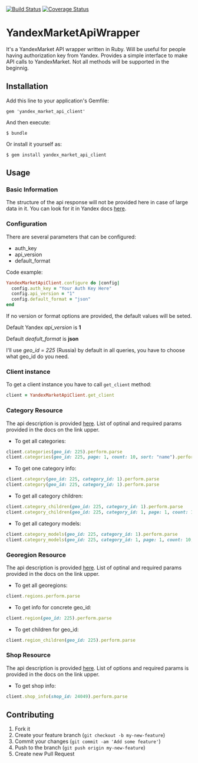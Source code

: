 [![Build Status](https://travis-ci.org/igkuz/yandex_market_api_wrapper.png)](https://travis-ci.org/igkuz/yandex_wrapper_api_wrapper)
[![Coverage Status](https://coveralls.io/repos/igkuz/yandex_market_api_wrapper/badge.png)](https://coveralls.io/r/igkuz/yandex_market_api_wrapper)

# YandexMarketApiWrapper

It's a YandexMarket API wrapper written in Ruby. Will be useful for
people having authorization key from Yandex. Provides a simple interface
to make API calls to YandexMarket. Not all methods will be supported in
the beginnig.

## Installation

Add this line to your application's Gemfile:

    gem 'yandex_market_api_client'

And then execute:

    $ bundle

Or install it yourself as:

    $ gem install yandex_market_api_client

## Usage

### Basic Information

The structure of the api response will not be provided here in case of large data in it.
You can look for it in Yandex docs [here](http://api.yandex.ru/market/content/doc/dg/concepts/about.xml).

### Configuration

There are several parameters that can be configured:

 * auth_key
 * api_version
 * default_format

Code example:

```ruby
YandexMarketApiClient.configure do |config|
  config.auth_key = "Your Auth Key Here"
  config.api_version = "1"
  config.default_format = "json"
end
```

If no version or format options are provided, the default values will be
seted.

Default Yandex *api_version* is **1**

Default *deafult_format* is **json**

I'll use *geo_id = 225* (Russia) by default in all queries, you have to choose what geo_id do you need.

### Client instance

To get a client instance you have to call `get_client` method:

```ruby
client = YandexMarketApiClient.get_client
```

### Category Resource

The api description is provided [here](http://api.yandex.ru/market/content/doc/dg/reference/categories.xml).
List of optinal and required params provided in the docs on the link upper.

+ To get all categories:

```ruby
client.categories(geo_id: 225).perform.parse
client.categories(geo_id: 225, page: 1, count: 10, sort: "name").perform.parse
```

+ To get one category info:

```ruby
client.category(geo_id: 225, category_id: 1).perform.parse
client.category(geo_id: 225, category_id: 1).perform.parse
```

+ To get all category children:

```ruby
client.category_children(geo_id: 225, category_id: 1).perform.parse
client.category_children(geo_id: 225, category_id: 1, page: 1, count: 10, sort: "name", type: "guru").perform.parse
```

+ To get all category models:
 
```ruby
client.category_models(geo_id: 225, category_id: 1).perform.parse
client.category_models(geo_id: 225, category_id: 1, page: 1, count: 10, sort: "name", vendor_id: 1, how: "asc").perform.parse
```

### Georegion Resource

The api description is provided [here](http://api.yandex.ru/market/content/doc/dg/reference/georegions.xml).
List of optinal and required params provided in the docs on the link upper.

+ To get all georegions:

```ruby
client.regions.perform.parse
```

+ To get info for concrete geo_id:

```ruby
client.region(geo_id: 225).perform.parse
```

+ To get children for geo_id:

```ruby
client.region_children(geo_id: 225).perform.parse
```

### Shop Resource

The api description is provided [here](https://tech.yandex.ru/market/content/doc/dg/reference/shops-docpage/).
List of options and required params is provided in the docs on the link upper.

+ To get shop info:

```ruby
client.shop_info(shop_id: 24049).perform.parse
```

## Contributing

1. Fork it
2. Create your feature branch (`git checkout -b my-new-feature`)
3. Commit your changes (`git commit -am 'Add some feature'`)
4. Push to the branch (`git push origin my-new-feature`)
5. Create new Pull Request

